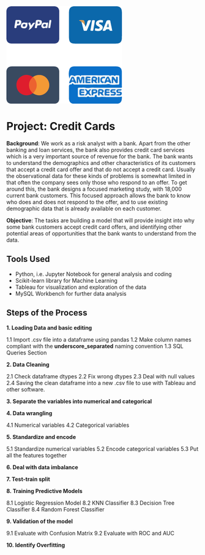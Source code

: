 <img src="img/bank_cc_logo.png" alt="logo">

# Project: Credit Cards

**Background**: We work as a risk analyst with a bank. Apart from the other banking and loan services, the bank also provides credit card services which is a very important source of revenue for the bank. The bank wants to understand the demographics and other characteristics of its customers that accept a credit card offer and that do not accept a credit card.
Usually the observational data for these kinds of problems is somewhat limited in that often the company sees only those who respond to an offer. To get around this, the bank designs a focused marketing study, with 18,000 current bank customers. This focused approach allows the bank to know who does and does not respond to the offer, and to use existing demographic data that is already available on each customer.

**Objective**: The tasks are building a model that will provide insight into why some bank customers accept credit card offers, and identifying other potential areas of opportunities that the bank wants to understand from the data.

## Tools Used

* Python, i.e. Jupyter Notebook for general analysis and coding
* Scikit-learn library for Machine Learning
* Tableau for visualization and exploration of the data
* MySQL Workbench for further data analysis

## Steps of the Process

**1. Loading Data and basic editing**

1.1 Import .csv file into a dataframe using pandas
1.2 Make column names compliant with the **underscore_separated** naming convention
1.3 SQL Queries Section

**2. Data Cleaning**

2.1 Check dataframe dtypes
2.2 Fix wrong dtypes
2.3 Deal with null values
2.4 Saving the clean dataframe into a new .csv file to use with Tableau and other software.

**3. Separate the variables into numerical and categorical**

**4. Data wrangling**

4.1 Numerical variables 
4.2 Categorical variables

**5. Standardize and encode**

5.1 Standardize numerical variables
5.2 Encode categorical variables
5.3 Put all the features together

**6. Deal with data imbalance**

**7. Test-train split**

**8. Training Predictive Models**

8.1 Logistic Regression Model
8.2 KNN Classifier
8.3 Decision Tree Classifier
8.4 Random Forest Classifier

**9. Validation of the model**

9.1 Evaluate with Confusion Matrix
9.2 Evaluate with ROC and AUC

**10. Identify Overfitting**


